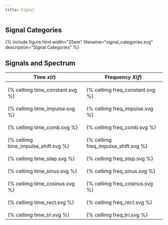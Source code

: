 ```yaml
---
title: Signal
---
```


<style>
table{table-layout: fixed;} 
td{width: 15em; padding-top: 1em!important;}
</style>


## Signal Categories

{% include figure.html width="25em" filename="signal_categories.svg" description="Signal Categories" %}



## Signals and Spectrum

| Time $x(t)$                     | Frequency $X(f)$                |
|---------------------------------|---------------------------------|
| {% cellimg time_constant.svg %} | {% cellimg freq_constant.svg %} |
| {% cellimg time_impulse.svg %}  | {% cellimg freq_impulse.svg %}  |
| {% cellimg time_comb.svg %}     | {% cellimg freq_comb.svg %}     |
| {% cellimg time_impulse_shift.svg %} | {% cellimg freq_impulse_shift.svg %} |
| {% cellimg time_step.svg %}     | {% cellimg freq_step.svg %}     |
| {% cellimg time_sinus.svg %}    | {% cellimg freq_sinus.svg %}    |
| {% cellimg time_cosinus.svg %}  | {% cellimg freq_cosinus.svg %}  |
| {% cellimg time_rect.svg %}     | {% cellimg freq_rect.svg %}     |
| {% cellimg time_tri.svg %}      | {% cellimg freq_tri.svg %}      |







